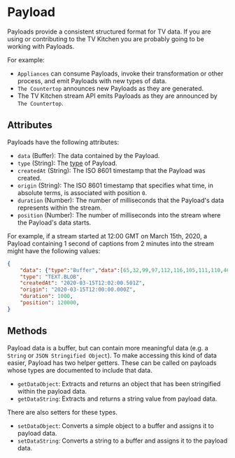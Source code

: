 # Payload

Payloads provide a consistent structured format for TV data. If you are using or contributing to the TV Kitchen you are probably going to be working with Payloads.

For example:

- `Appliances` can consume Payloads, invoke their transformation or other process, and emit Payloads with new types of data.
- `The Countertop` announces new Payloads as they are generated.
- The TV Kitchen stream API emits Payloads as they are announced by `The Countertop`. 

## Attributes

Payloads have the following attributes:

- `data` (Buffer): The data contained by the Payload.
- `type` (String): The [type](https://github.com/tvkitchen/base/blob/master/packages/constants/src/dataTypes.js) of Payload.
- `createdAt` (String): The ISO 8601 timestamp that the Payload was created.
- `origin` (String): The ISO 8601 timestamp that specifies what time, in absolute terms, is associated with position `0`.
- `duration` (Number): The number of milliseconds that the Payload's data represents within the stream.
- `position` (Number): The number of milliseconds into the stream where the Payload's data starts.

For example, if a stream started at 12:00 GMT on March 15th, 2020, a Payload containing 1 second of captions from 2 minutes into the stream might have the following values:

```json
{
	"data": {"type":"Buffer","data":[65,32,99,97,112,116,105,111,110,46]},
	"type": "TEXT.BLOB",
	"createdAt": "2020-03-15T12:02:00.501Z",
	"origin": "2020-03-15T12:00:00.000Z",
	"duration": 1000,
	"position": 120000,
}
```

## Methods

Payload data is a buffer, but can contain more meaningful data (e.g. a `String` or `JSON Stringified Object`). To make accessing this kind of data easier, Payload has two helper getters.  These can be called on payloads whose types are documented to include that data.

- `getDataObject`: Extracts and returns an object that has been stringified within the payload data.
- `getDataString`: Extracts and returns a string value from payload data.

There are also setters for these types.

- `setDataObject`: Converts a simple object to a buffer and assigns it to payload data.
- `setDataString`: Converts a string to a buffer and assigns it to the payload data.
